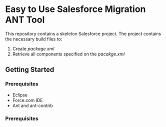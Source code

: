 # Easy to Use Salesforce Migration ANT Tool
This repository contains a skeleton Salesforce project. The project contains the necessary build files to:
1. Create *package.xml*
2. Retrieve all components specified on the *pacakge.xml*

## Getting Started
### Prerequisites
* Eclipse
* Force.com IDE 
* Ant and ant-contrib

### Prerequisites
